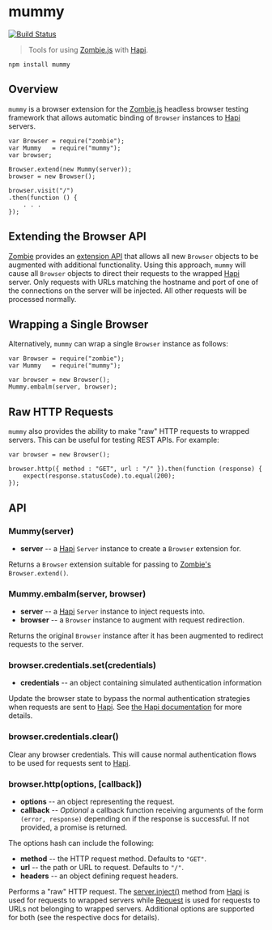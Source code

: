 mummy
=====

[![Build Status](https://travis-ci.org/jagoda/mummy.svg?branch=master)](https://travis-ci.org/jagoda/mummy)

> Tools for using [Zombie.js][zombie] with [Hapi][hapi].

	npm install mummy

## Overview

`mummy` is a browser extension for the [Zombie.js][zombie] headless browser
testing framework that allows automatic binding of `Browser` instances to
[Hapi][hapi] servers.

	var Browser = require("zombie");
	var Mummy   = require("mummy");
	var browser;
	
	Browser.extend(new Mummy(server));
	browser = new Browser();
	
	browser.visit("/")
	.then(function () {
		. . .
	});


## Extending the Browser API

[Zombie][zombie] provides an [extension API][zombie-ext] that allows all new
`Browser` objects to be augmented with additional functionality. Using this
approach, `mummy` will cause all `Browser` objects to direct their requests to
the wrapped [Hapi][hapi] server. Only requests with URLs matching the hostname
and port of one of the connections on the server will be injected. All other
requests will be processed normally.

## Wrapping a Single Browser

Alternatively, `mummy` can wrap a single `Browser` instance as follows:

	var Browser = require("zombie");
	var Mummy   = require("mummy");

	var browser = new Browser();
	Mummy.embalm(server, browser);

## Raw HTTP Requests

`mummy` also provides the ability to make "raw" HTTP requests to wrapped
servers. This can be useful for testing REST APIs. For example:

	var browser = new Browser();

	browser.http({ method : "GET", url : "/" }).then(function (response) {
		expect(response.statusCode).to.equal(200);
	});

## API

### Mummy(server)

 + **server** -- a [Hapi][hapi] `Server` instance to create a `Browser`
   extension for.

Returns a `Browser` extension suitable for passing to [Zombie's][zombie]
`Browser.extend()`.

### Mummy.embalm(server, browser)

 + **server** -- a [Hapi][hapi] `Server` instance to inject requests into.
 + **browser** -- a `Browser` instance to augment with request redirection.

Returns the original `Browser` instance after it has been augmented to redirect
requests to the server.

### browser.credentials.set(credentials)

 + **credentials** -- an object containing simulated authentication information

Update the browser state to bypass the normal authentication strategies when
requests are sent to [Hapi][hapi]. See [the Hapi documentation][hapi-inject]
for more details.

### browser.credentials.clear()

Clear any browser credentials. This will cause normal authentication flows to
be used for requests sent to [Hapi][hapi].

### browser.http(options, [callback])

 + **options** -- an object representing the request.
 + **callback** -- _Optional_ a callback function receiving arguments of the
   form `(error, response)` depending on if the response is successful. If not
   provided, a promise is returned.

The options hash can include the following:

 + **method** -- the HTTP request method. Defaults to `"GET"`.
 + **url** -- the path or URL to request. Defaults to `"/"`.
 + **headers** -- an object defining request headers.

Performs a "raw" HTTP request. The [server.inject()][hapi-inject] method from
[Hapi][hapi] is used for requests to wrapped servers while [Request][request] is
used for requests to URLs not belonging to wrapped servers. Additional options
are supported for both (see the respective docs for details).

[hapi]: https://github.com/hapijs/hapi "Hapi"
[hapi-inject]: https://github.com/hapijs/hapi/blob/master/API.md#serverinjectoptions-callback "server.inject()"
[request]: https://github.com/request/request "Request"
[zombie]: https://github.com/assaf/zombie "Zombie.js"
[zombie-ext]: https://github.com/assaf/zombie#extending-the-browser "Zombie Extensions"
